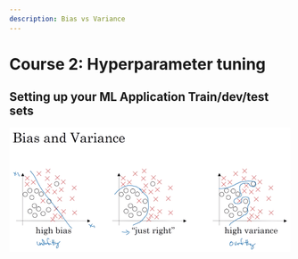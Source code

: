 ```yaml
---
description: Bias vs Variance
---
```


# Course 2: Hyperparameter tuning

## Setting up your ML Application Train/dev/test sets



![](../.gitbook/assets/image%20%2843%29.png)

